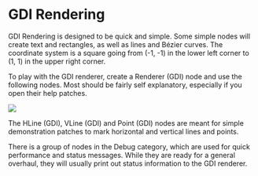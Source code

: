 # GDI Rendering
GDI Rendering is designed to be quick and simple. Some simple nodes will create text and rectangles, as well as lines and Bézier curves. The coordinate system is a square going from (-1, -1) in the lower left corner to (1, 1) in the upper right corner.  

To play with the GDI renderer, create a <span class="node">Renderer (GDI)</span> node and use the following nodes. Most should be fairly self explanatory, especially if you open their help patches.    

![](~/img/rendering_01_3.png "")  

The <span class="node">HLine (GDI)</span>, <span class="node">VLine (GDI)</span> and <span class="node">Point (GDI)</span> nodes are meant for simple demonstration patches to mark horizontal and vertical lines and points.   

There is a group of nodes in the Debug category, which are used for quick performance and status messages. While they are ready for a general overhaul, they will usually print out status information to the GDI renderer.